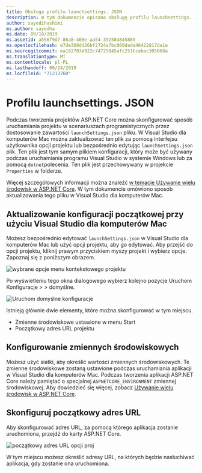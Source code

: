 ```yaml
---
title: Obsługa profilu launchsettings. JSON
description: W tym dokumencie opisano obsługę profilu launchsettings. JSON w Visual Studio dla komputerów Mac
author: sayedihashimi
ms.author: sayedha
ms.date: 09/18/2019
ms.assetid: a556f9d7-86a8-408e-aa54-392584845889
ms.openlocfilehash: e7de368dd26bf2724a7bc060dade46422817da1e
ms.sourcegitcommit: ea182703e922c74725045afc251bcebac305068a
ms.translationtype: MT
ms.contentlocale: pl-PL
ms.lasthandoff: 09/24/2019
ms.locfileid: "71213760"
---
```

# <a name="launchsettingsjson"></a>Profilu launchsettings. JSON

Podczas tworzenia projektów ASP.NET Core można skonfigurować sposób uruchamiania projektu w scenariuszach programistycznych przez dostosowanie zawartości `launchSettings.json` pliku. W Visual Studio dla komputerów Mac można zaktualizować ten plik za pomocą interfejsu użytkownika opcji projektu lub bezpośrednio edytując `launchSettings.json` plik. Ten plik jest tym samym plikiem konfiguracji, który może być używany podczas uruchamiania programu Visual Studio w systemie Windows lub za pomocą `dotnet`polecenia. Ten plik jest przechowywany w projekcie `Properties` w folderze.

Więcej szczegółowych informacji można znaleźć [w temacie Używanie wielu środowisk w ASP.NET Core](https://docs.microsoft.com/aspnet/core/fundamentals/environments). W tym dokumencie omówiono sposób aktualizowania tego pliku w Visual Studio dla komputerów Mac.

## <a name="updating-start-configuration-using-visual-studio-for-mac"></a>Aktualizowanie konfiguracji początkowej przy użyciu Visual Studio dla komputerów Mac

Możesz bezpośrednio edytować `launchSettings.json` w Visual Studio dla komputerów Mac lub użyć opcji projektu, aby go edytować. Aby przejść do opcji projektu, kliknij prawym przyciskiem myszy projekt i wybierz opcje. Zapoznaj się z poniższym obrazem.

![wybrane opcje menu kontekstowego projektu](media/vsmac-ctx-proj-options.png)

Po wyświetleniu tego okna dialogowego wybierz kolejno pozycje Uruchom Konfiguracje > > domyślne.

![Uruchom domyślne konfiguracje](media/vsmac-run-config-default.png)

Istnieją głównie dwie elementy, które można skonfigurować w tym miejscu.

 - Zmienne środowiskowe ustawione w menu Start
 - Początkowy adres URL projektu

## <a name="configure-environment-variables"></a>Konfigurowanie zmiennych środowiskowych

Możesz użyć siatki, aby określić wartości zmiennych środowiskowych. Te zmienne środowiskowe zostaną ustawione podczas uruchamiania aplikacji w Visual Studio dla komputerów Mac. Podczas tworzenia aplikacji ASP.NET Core należy pamiętać o specjalnej `ASPNETCORE_ENVIRONMENT` zmiennej środowiskowej. Aby dowiedzieć się więcej, zobacz [Używanie wielu środowisk w ASP.NET Core](https://docs.microsoft.com/aspnet/core/fundamentals/environments).


## <a name="configure-start-url"></a>Skonfiguruj początkowy adres URL

Aby skonfigurować adres URL, za pomocą którego aplikacja zostanie uruchomiona, przejdź do karty ASP.NET Core.

![początkowy adres URL opcji proj](media/vsmac-run-config-default-aspnetcore.png)

W tym miejscu możesz określić adresy URL, na których będzie nasłuchiwać aplikacja, gdy zostanie ona uruchomiona.